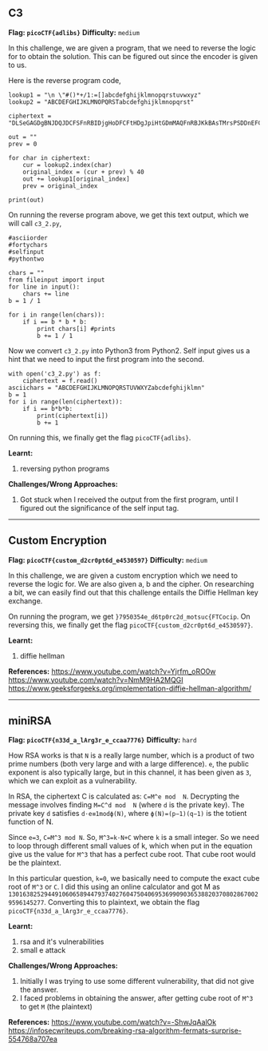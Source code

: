## C3
**Flag: `picoCTF{adlibs}`**
**Difficulty:** `medium`

In this challenge, we are given a program, that we need to reverse the logic for to obtain the solution. This can be figured out since the encoder is given to us.

Here is the reverse program code,
```
lookup1 = "\n \"#()*+/1:=[]abcdefghijklmnopqrstuvwxyz"
lookup2 = "ABCDEFGHIJKLMNOPQRSTabcdefghijklmnopqrst"

ciphertext = "DLSeGAGDgBNJDQJDCFSFnRBIDjgHoDFCFtHDgJpiHtGDmMAQFnRBJKkBAsTMrsPSDDnEFCFtIbEDtDCIbFCFtHTJDKerFldbFObFCFtLBFkBAAAPFnRBJGEkerFlcPgKkImHnIlATJDKbTbFOkdNnsgbnJRMFnRBNAFkBAAAbrcbTKAkOgFpOgFpOpkBAAAAAAAiClFGIPFnRBaKliCgClFGtIBAAAAAAAOgGEkImHnIl"

out = ""
prev = 0

for char in ciphertext:
    cur = lookup2.index(char)
    original_index = (cur + prev) % 40 
    out += lookup1[original_index]
    prev = original_index

print(out)
```

On running the reverse program above, we get this text output, which we will call `c3_2.py`, 
```
#asciiorder
#fortychars
#selfinput
#pythontwo

chars = ""
from fileinput import input
for line in input():
    chars += line
b = 1 / 1

for i in range(len(chars)):
    if i == b * b * b:
        print chars[i] #prints
        b += 1 / 1
```

Now we convert `c3_2.py` into Python3 from Python2. Self input gives us a hint that we need to input the first program into the second.

```
with open('c3_2.py') as f:
    ciphertext = f.read()
asciichars = "ABCDEFGHIJKLMNOPQRSTUVWXYZabcdefghijklmn"
b = 1
for i in range(len(ciphertext)):
    if i == b*b*b:
        print(ciphertext[i])
        b += 1
```

On running this, we finally get the flag `picoCTF{adlibs}`.

**Learnt:** 
1. reversing python programs

**Challenges/Wrong Approaches:**
1. Got stuck when I received the output from the first program, until I figured out the significance of the self input tag.

---
## Custom Encryption
**Flag: `picoCTF{custom_d2cr0pt6d_e4530597}`**
**Difficulty:** `medium`

In this challenge, we are given a custom encryption which we need to reverse the logic for. We are also given a, b and the cipher. On researching a bit, we can easily find out that this challenge entails the Diffie Hellman key exchange.

On running the program, we get `}7950354e_d6tp0rc2d_motsuc{FTCocip`. On reversing this, we finally get the flag `picoCTF{custom_d2cr0pt6d_e4530597}`.

**Learnt:** 
1. diffie hellman

**References:**
https://www.youtube.com/watch?v=Yjrfm_oRO0w
https://www.youtube.com/watch?v=NmM9HA2MQGI
https://www.geeksforgeeks.org/implementation-diffie-hellman-algorithm/

---

## miniRSA
**Flag: `picoCTF{n33d_a_lArg3r_e_ccaa7776}`**
**Difficulty:** `hard`

How RSA works is that `N` is a really large number, which is a product of two prime numbers (both very large and with a large difference). `e`, the public exponent is also typically large, but in this channel, it has been given as `3`, which we can exploit as a vulnerability.

In RSA, the ciphertext C is calculated as: `C=M^e mod  N`. Decrypting the message involves finding `M=C^d mod  N` (where `d` is the private key). The private key `d` satisfies `d⋅e≡1modϕ(N)`, where `ϕ(N)=(p−1)(q−1)` is the totient function of N.

Since `e=3`, `C=M^3 mod N`.
So, `M^3=k⋅N+C` where `k` is a small integer. So we need to loop through different small values of k, which when put in the equation give us the value for `M^3` that has a perfect cube root. That cube root would be the plaintext.

In this particular question, `k=0`, we basically need to compute the exact cube root of `M^3` or `C`. I did this using an online calculator and got M as `13016382529449106065894479374027604750406953699090365388203708028670029596145277`. 
Converting this to plaintext, we obtain the flag `picoCTF{n33d_a_lArg3r_e_ccaa7776}`.

**Learnt:** 
1. rsa and it's vulnerabilities
2. small e attack

**Challenges/Wrong Approaches:**
1. Initially I was trying to use some different vulnerability, that did not give the answer. 
2. I faced problems in obtaining the answer, after getting cube root of `M^3` to get `M` (the plaintext)

**References:**
https://www.youtube.com/watch?v=-ShwJqAalOk
https://infosecwriteups.com/breaking-rsa-algorithm-fermats-surprise-554768a707ea